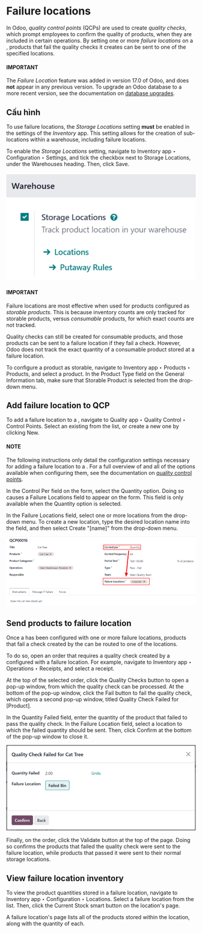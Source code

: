 # Failure locations

In Odoo, *quality control points* (QCPs) are used to create *quality checks*, which prompt employees
to confirm the quality of products, when they are included in certain operations. By setting one or
more *failure locations* on a , products that fail the quality checks it creates can be sent to
one of the specified locations.

#### IMPORTANT
The *Failure Location* feature was added in version 17.0 of Odoo, and does **not** appear in any
previous version. To upgrade an Odoo database to a more recent version, see the documentation on
[database upgrades](../../../../administration/upgrade.md).

## Cấu hình

To use failure locations, the *Storage Locations* setting **must** be enabled in the settings of the
*Inventory* app. This setting allows for the creation of sub-locations within a warehouse, including
failure locations.

To enable the *Storage Locations* setting, navigate to Inventory app ‣
Configuration ‣ Settings, and tick the checkbox next to Storage Locations, under the
Warehouses heading. Then, click Save.

![The Storage Locations setting on the Inventory app settings page.](failure_locations/storage-locations-setting.png)

#### IMPORTANT
Failure locations are most effective when used for products configured as *storable products*.
This is because inventory counts are only tracked for storable products, versus *consumable*
products, for which exact counts are not tracked.

Quality checks can still be created for consumable products, and those products can be sent to a
failure location if they fail a check. However, Odoo does not track the exact quantity of a
consumable product stored at a failure location.

To configure a product as storable, navigate to Inventory app ‣ Products ‣
Products, and select a product. In the Product Type field on the General
Information tab, make sure that Storable Product is selected from the drop-down
menu.

## Add failure location to QCP

To add a failure location to a , navigate to Quality app ‣ Quality Control
‣ Control Points. Select an existing  from the list, or create a new one by clicking
New.

#### NOTE
The following instructions only detail the configuration settings necessary for adding a failure
location to a . For a full overview of  and all of the options available when
configuring them, see the documentation on [quality control points](quality_control_points.md).

In the Control Per field on the  form, select the Quantity option.
Doing so causes a Failure Locations field to appear on the form. This field is only
available when the Quantity option is selected.

In the Failure Locations field, select one or more locations from the drop-down menu. To
create a new location, type the desired location name into the field, and then select
Create "[name]" from the drop-down menu.

![A QCP form in the Quality app, configured with a failure location.](failure_locations/qcp-form.png)

## Send products to failure location

Once a  has been configured with one or more failure locations, products that fail a check
created by the  can be routed to one of the locations.

To do so, open an order that requires a quality check created by a  configured with a failure
location. For example, navigate to Inventory app ‣ Operations ‣ Receipts, and
select a receipt.

At the top of the selected order, click the Quality Checks button to open a pop-up
window, from which the quality check can be processed. At the bottom of the pop-up window, click the
Fail button to fail the quality check, which opens a second pop-up window, titled
Quality Check Failed for [Product].

In the Quantity Failed field, enter the quantity of the product that failed to pass the
quality check. In the Failure Location field, select a location to which the failed
quantity should be sent. Then, click Confirm at the bottom of the pop-up window to close
it.

![The pop-up window that appears after a quality check fails.](failure_locations/failed-pop-up.png)

Finally, on the order, click the Validate button at the top of the page. Doing so
confirms the products that failed the quality check were sent to the failure location, while
products that passed it were sent to their normal storage locations.

## View failure location inventory

To view the product quantities stored in a failure location, navigate to Inventory
app ‣ Configuration ‣ Locations. Select a failure location from the list. Then, click the
Current Stock smart button on the location's page.

A failure location's page lists all of the products stored within the location, along with the
quantity of each.
